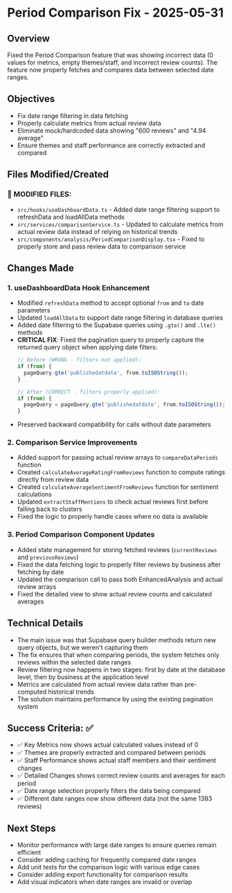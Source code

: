 # Period Comparison Fix - 2025-05-31

## Overview
Fixed the Period Comparison feature that was showing incorrect data (0 values for metrics, empty themes/staff, and incorrect review counts). The feature now properly fetches and compares data between selected date ranges.

## Objectives
- Fix date range filtering in data fetching
- Properly calculate metrics from actual review data
- Eliminate mock/hardcoded data showing "600 reviews" and "4.94 average"
- Ensure themes and staff performance are correctly extracted and compared

## Files Modified/Created

### 🔄 MODIFIED FILES:
- `src/hooks/useDashboardData.ts` - Added date range filtering support to refreshData and loadAllData methods
- `src/services/comparisonService.ts` - Updated to calculate metrics from actual review data instead of relying on historical trends
- `src/components/analysis/PeriodComparisonDisplay.tsx` - Fixed to properly store and pass review data to comparison service

## Changes Made

### 1. useDashboardData Hook Enhancement
- Modified `refreshData` method to accept optional `from` and `to` date parameters
- Updated `loadAllData` to support date range filtering in database queries
- Added date filtering to the Supabase queries using `.gte()` and `.lte()` methods
- **CRITICAL FIX**: Fixed the pagination query to properly capture the returned query object when applying date filters:
  ```typescript
  // Before (WRONG - filters not applied):
  if (from) {
    pageQuery.gte('publishedatdate', from.toISOString());
  }
  
  // After (CORRECT - filters properly applied):
  if (from) {
    pageQuery = pageQuery.gte('publishedatdate', from.toISOString());
  }
  ```
- Preserved backward compatibility for calls without date parameters

### 2. Comparison Service Improvements
- Added support for passing actual review arrays to `compareDataPeriods` function
- Created `calculateAverageRatingFromReviews` function to compute ratings directly from review data
- Created `calculateAverageSentimentFromReviews` function for sentiment calculations
- Updated `extractStaffMentions` to check actual reviews first before falling back to clusters
- Fixed the logic to properly handle cases where no data is available

### 3. Period Comparison Component Updates
- Added state management for storing fetched reviews (`currentReviews` and `previousReviews`)
- Fixed the data fetching logic to properly filter reviews by business after fetching by date
- Updated the comparison call to pass both EnhancedAnalysis and actual review arrays
- Fixed the detailed view to show actual review counts and calculated averages

## Technical Details
- The main issue was that Supabase query builder methods return new query objects, but we weren't capturing them
- The fix ensures that when comparing periods, the system fetches only reviews within the selected date ranges
- Review filtering now happens in two stages: first by date at the database level, then by business at the application level
- Metrics are calculated from actual review data rather than pre-computed historical trends
- The solution maintains performance by using the existing pagination system

## Success Criteria: ✅
- ✅ Key Metrics now shows actual calculated values instead of 0
- ✅ Themes are properly extracted and compared between periods
- ✅ Staff Performance shows actual staff members and their sentiment changes
- ✅ Detailed Changes shows correct review counts and averages for each period
- ✅ Date range selection properly filters the data being compared
- ✅ Different date ranges now show different data (not the same 1383 reviews)

## Next Steps
- Monitor performance with large date ranges to ensure queries remain efficient
- Consider adding caching for frequently compared date ranges
- Add unit tests for the comparison logic with various edge cases
- Consider adding export functionality for comparison results
- Add visual indicators when date ranges are invalid or overlap